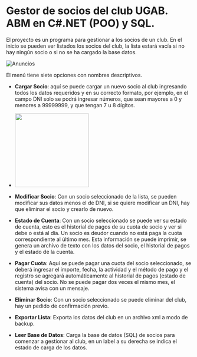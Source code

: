 # Gestor de socios del club UGAB. ABM en C#.NET (POO) y SQL.

El proyecto es un programa para gestionar a los socios de un club. En el inicio se pueden ver listados los socios del club, la lista estará vacía si no hay ningún socio o si no se ha cargado la base datos.

![Anuncios](https://i.imgur.com/Roso4EY.png)

El menú tiene siete opciones con nombres descriptivos.
- **Cargar Socio**: aquí se puede cargar un nuevo socio al club ingresando todos los datos requeridos y en su correcto formato, por ejemplo, en el campo DNI solo se podrá ingresar números, que sean mayores a 0 y menores a 99999999, y que tengan 7 u 8 dígitos.

- <img src="https://i.imgur.com/0NQfcJ7.png" style=" width:200px ;  "  >

- **Modificar Socio**: Con un socio seleccionado de la lista, se pueden modificar sus datos menos el de DNI, si se quiere modificar un DNI, hay que eliminar el socio y crearlo de nuevo.

- **Estado de Cuenta**: Con un socio seleccionado se puede ver su estado de cuenta, esto es el historial de pagos de su cuota de socio y ver si debe o está al día. Un socio es deudor cuando no está paga la cuota correspondiente al último mes. Esta información se puede imprimir, se genera un archivo de texto con los datos del socio, el historial de pagos y el estado de la cuenta.

- **Pagar Cuota**: Aquí se puede pagar una cuota del socio seleccionado, se deberá ingresar el importe, fecha, la actividad y el método de pago y el registro se agregará automáticamente al historial de pagos (estado de cuenta) del socio. No se puede pagar dos veces el mismo mes, el sistema avisa con un mensaje.

- **Eliminar Socio**: Con un socio seleccionado se puede eliminar del club, hay un pedido de confirmación previo.

- **Exportar Lista**: Exporta los datos del club en un archivo xml a modo de backup.

- **Leer Base de Datos**: Carga la base de datos (SQL) de socios para comenzar a gestionar al club, en un label a su derecha se indica el estado de carga de los datos.

